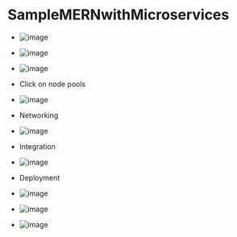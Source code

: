 # SampleMERNwithMicroservices

- ![image](https://github.com/mohanvedase/SampleMERNwithMicroservices/assets/139565500/f76866ee-c19e-4c07-b30d-1478dde9f6c3)

- ![image](https://github.com/mohanvedase/SampleMERNwithMicroservices/assets/139565500/385f4d01-6b87-4fcb-b8d8-b22192dba5a2)
- ![image](https://github.com/mohanvedase/SampleMERNwithMicroservices/assets/139565500/bd5c330e-7b01-4110-8d09-37dd5933a8f2)
- Click on node pools
- ![image](https://github.com/mohanvedase/SampleMERNwithMicroservices/assets/139565500/d755efe2-2858-4841-9c0a-587723b5af05)

- Networking
- ![image](https://github.com/mohanvedase/SampleMERNwithMicroservices/assets/139565500/2b3b200e-0691-44f3-8dd2-62444317abdc)
- Integration
- ![image](https://github.com/mohanvedase/SampleMERNwithMicroservices/assets/139565500/ae1063a3-b809-40c3-8de4-617debc11c3b)

- Deployment
- ![image](https://github.com/mohanvedase/SampleMERNwithMicroservices/assets/139565500/3551ba05-089f-4856-a230-2b44e42979e7)

- ![image](https://github.com/mohanvedase/SampleMERNwithMicroservices/assets/139565500/94157ede-b4c3-4fc9-9a67-550d1a34ac25)
- ![image](https://github.com/mohanvedase/SampleMERNwithMicroservices/assets/139565500/685355ba-46dd-4a29-86ef-9929c44d7422)





